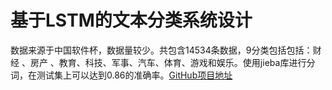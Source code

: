 # 基于LSTM的文本分类系统设计

数据来源于中国软件杯，数据量较少。共包含14534条数据，9分类包括包括：财经 、房产 、教育、科技、军事、汽车、体育、游戏和娱乐。使用jieba库进行分词，在测试集上可以达到0.86的准确率。[GitHub项目地址](https://github.com/hhhhpaaa/Text_classification)